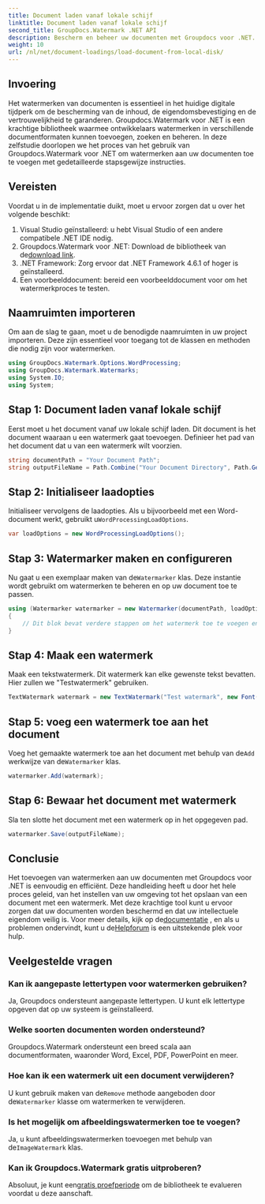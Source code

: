 ```yaml
---
title: Document laden vanaf lokale schijf
linktitle: Document laden vanaf lokale schijf
second_title: GroupDocs.Watermark .NET API
description: Bescherm en beheer uw documenten met Groupdocs voor .NET. Volg onze gedetailleerde gids om naadloos watermerken toe te voegen.
weight: 10
url: /nl/net/document-loadings/load-document-from-local-disk/
---
```

## Invoering
Het watermerken van documenten is essentieel in het huidige digitale tijdperk om de bescherming van de inhoud, de eigendomsbevestiging en de vertrouwelijkheid te garanderen. Groupdocs.Watermark voor .NET is een krachtige bibliotheek waarmee ontwikkelaars watermerken in verschillende documentformaten kunnen toevoegen, zoeken en beheren. In deze zelfstudie doorlopen we het proces van het gebruik van Groupdocs.Watermark voor .NET om watermerken aan uw documenten toe te voegen met gedetailleerde stapsgewijze instructies.
## Vereisten
Voordat u in de implementatie duikt, moet u ervoor zorgen dat u over het volgende beschikt:
1. Visual Studio geïnstalleerd: u hebt Visual Studio of een andere compatibele .NET IDE nodig.
2.  Groupdocs.Watermark voor .NET: Download de bibliotheek van de[download link](https://releases.groupdocs.com/Watermark/net/).
3. .NET Framework: Zorg ervoor dat .NET Framework 4.6.1 of hoger is geïnstalleerd.
4. Een voorbeelddocument: bereid een voorbeelddocument voor om het watermerkproces te testen.
## Naamruimten importeren
Om aan de slag te gaan, moet u de benodigde naamruimten in uw project importeren. Deze zijn essentieel voor toegang tot de klassen en methoden die nodig zijn voor watermerken.
```csharp
using GroupDocs.Watermark.Options.WordProcessing;
using GroupDocs.Watermark.Watermarks;
using System.IO;
using System;
```
## Stap 1: Document laden vanaf lokale schijf
Eerst moet u het document vanaf uw lokale schijf laden. Dit document is het document waaraan u een watermerk gaat toevoegen.
Definieer het pad van het document dat u van een watermerk wilt voorzien.
```csharp
string documentPath = "Your Document Path";
string outputFileName = Path.Combine("Your Document Directory", Path.GetFileName(documentPath));
```
## Stap 2: Initialiseer laadopties
 Initialiseer vervolgens de laadopties. Als u bijvoorbeeld met een Word-document werkt, gebruikt u`WordProcessingLoadOptions`.
```csharp
var loadOptions = new WordProcessingLoadOptions();
```
## Stap 3: Watermarker maken en configureren
 Nu gaat u een exemplaar maken van de`Watermarker` klas. Deze instantie wordt gebruikt om watermerken te beheren en op uw document toe te passen.
```csharp
using (Watermarker watermarker = new Watermarker(documentPath, loadOptions))
{
    // Dit blok bevat verdere stappen om het watermerk toe te voegen en op te slaan
}
```
## Stap 4: Maak een watermerk
Maak een tekstwatermerk. Dit watermerk kan elke gewenste tekst bevatten. Hier zullen we "Testwatermerk" gebruiken.
```csharp
TextWatermark watermark = new TextWatermark("Test watermark", new Font("Arial", 12));
```
## Stap 5: voeg een watermerk toe aan het document
Voeg het gemaakte watermerk toe aan het document met behulp van de`Add` werkwijze van de`Watermarker` klas.
```csharp
watermarker.Add(watermark);
```
## Stap 6: Bewaar het document met watermerk
Sla ten slotte het document met een watermerk op in het opgegeven pad.
```csharp
watermarker.Save(outputFileName);
```

## Conclusie
Het toevoegen van watermerken aan uw documenten met Groupdocs voor .NET is eenvoudig en efficiënt. Deze handleiding heeft u door het hele proces geleid, van het instellen van uw omgeving tot het opslaan van een document met een watermerk. Met deze krachtige tool kunt u ervoor zorgen dat uw documenten worden beschermd en dat uw intellectuele eigendom veilig is. 
 Voor meer details, kijk op de[documentatie](https://tutorials.groupdocs.com/Watermark/net/) , en als u problemen ondervindt, kunt u de[Helpforum](https://forum.groupdocs.com/c/watermark/19) is een uitstekende plek voor hulp. 
## Veelgestelde vragen
### Kan ik aangepaste lettertypen voor watermerken gebruiken?
Ja, Groupdocs ondersteunt aangepaste lettertypen. U kunt elk lettertype opgeven dat op uw systeem is geïnstalleerd.
### Welke soorten documenten worden ondersteund?
Groupdocs.Watermark ondersteunt een breed scala aan documentformaten, waaronder Word, Excel, PDF, PowerPoint en meer.
### Hoe kan ik een watermerk uit een document verwijderen?
 U kunt gebruik maken van de`Remove` methode aangeboden door de`Watermarker` klasse om watermerken te verwijderen.
### Is het mogelijk om afbeeldingswatermerken toe te voegen?
 Ja, u kunt afbeeldingswatermerken toevoegen met behulp van de`ImageWatermark` klas.
### Kan ik Groupdocs.Watermark gratis uitproberen?
 Absoluut, je kunt een[gratis proefperiode](https://releases.groupdocs.com/) om de bibliotheek te evalueren voordat u deze aanschaft.